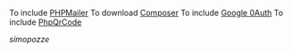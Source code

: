 To include [PHPMailer](https://github.com/PHPMailer/PHPMailer)
To download [Composer](https://getcomposer.org/)
To include [Google 0Auth](https://developers.google.com/docs/api/quickstart/php)
To include [PhpQrCode](http://phpqrcode.sourceforge.net/)

_simopozze_

